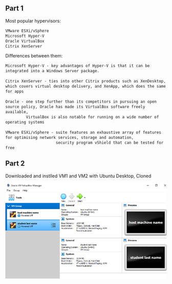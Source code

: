 ## Part 1

Most popular hypervisors:
```
VMware ESXi/vSphere
Microsoft Hyper-V
Oracle VirtualBox
Citrix XenServer
```

Differences between them:

```
Microsoft Hyper-V - key advantages of Hyper-V is that it can be integrated into a Windows Server package.

Citrix XenServer - ties into other Citrix products such as XenDesktop, which covers virtual desktop delivery, and XenApp, which does the same for apps

Oracle - one step further than its competitors in pursuing an open source policy, Oracle has made its VirtualBox software freely available,
         VirtualBox is also notable for running on a wide number of operating systems

VMware ESXi/vSphere - suite features an exhaustive array of features for optimising network services, storage and automation,
                      security program vShield that can be tested for free
```

## Part 2


Downloaded and instlled VM1 and VM2 with Ubuntu Desktop, Cloned

![script](./images/23.png "script")





